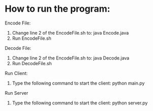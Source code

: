 # How to run the program:

Encode File:
1. Change line 2 of the EncodeFile.sh to: java Encode.java <text filename without extension>
2. Run EncodeFile.sh

Decode File:
1. Change line 2 of the EncodeFile.sh to: java Decode.java <text filename without extension>
2. Run DecodeFile.sh


Run Client:
1. Type the following command to start the client: python main.py

Run Server
1. Type the following command to start the client: python server.py